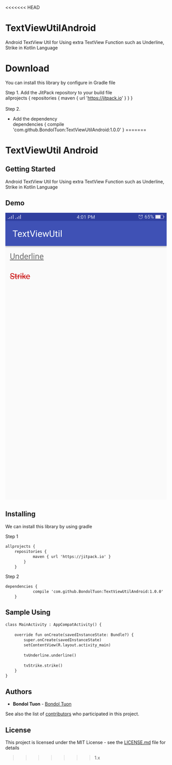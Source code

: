 <<<<<<< HEAD
# TextViewUtilAndroid
Android TextView Util for Using extra TextView Function such as Underline, Strike in Kotlin Language

# Download
You can install this library by configure in Gradle file

Step 1. Add the JitPack repository to your build file <br />
	allprojects {
		repositories {
			maven { url 'https://jitpack.io' }
		}
	} <br /> <br />
Step 2.<br /> 
- Add the dependency<br />
	dependencies {
	        compile 'com.github.BondolTuon:TextViewUtilAndroid:1.0.0'
	}
=======
# TextViewUtil Android

## Getting Started

Android TextView Util for Using extra TextView Function such as Underline, Strike in Kotlin Language

## Demo
![](static/text_view_util_android.png)

## Installing

We can install this library by using gradle

Step 1

```
allprojects {
	repositories {
			maven { url 'https://jitpack.io' }
		}
	}
```

Step 2

```
dependencies {
	        compile 'com.github.BondolTuon:TextViewUtilAndroid:1.0.0'
	}
```

## Sample Using

```
class MainActivity : AppCompatActivity() {

    override fun onCreate(savedInstanceState: Bundle?) {
        super.onCreate(savedInstanceState)
        setContentView(R.layout.activity_main)

        tvUnderline.underline()

        tvStrike.strike()
    }
}

```

## Authors

* **Bondol Tuon** - [Bondol Tuon](https://github.com/BondolTuon)

See also the list of [contributors](https://github.com/BondolTuon/TextViewUtilAndroid/contributors) who participated in this project.

## License

This project is licensed under the MIT License - see the [LICENSE.md](https://github.com/BondolTuon/TextViewUtilAndroid/blob/1.x/README.md) file for details

>>>>>>> 1.x
